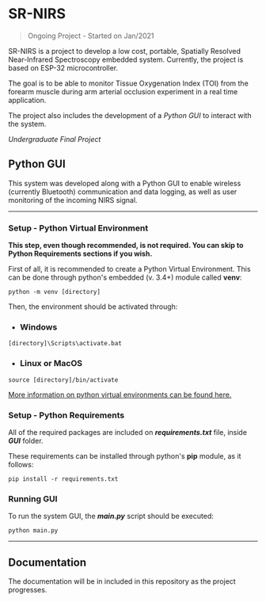 # SR-NIRS
> Ongoing Project - Started on Jan/2021

SR-NIRS is a project to develop a low cost, portable, Spatially Resolved Near-Infrared Spectroscopy embedded system. Currently, the project is based on ESP-32 microcontroller.

The goal is to be able to monitor Tissue Oxygenation Index (TOI) from the forearm muscle during arm arterial occlusion experiment in a real time application.

The project also includes the development of a *Python GUI* to interact with the system.

*Undergraduate Final Project*



## Python GUI

This system was developed along with a Python GUI to enable wireless (currently Bluetooth) communication and data logging, as well as user monitoring of the incoming NIRS signal.

****

### Setup - Python Virtual Environment  

**This step, even though recommended, is not required. You can skip to Python Requirements sections if you wish.**

First of all, it is recommended to create a Python Virtual Environment. This can be done through python's embedded  (v. 3.4+) module called **venv**:

```
python -m venv [directory]
``` 

Then, the environment should be activated through:  
- ### Windows  
``` 
[directory]\Scripts\activate.bat
```

- ### Linux or MacOS  
```
source [directory]/bin/activate 
``` 

[More information on python virtual environments can be found here.](https://python.land/virtual-environments/virtualenv)

### Setup - Python Requirements

All of the required packages are included on **_requirements.txt_** file, inside **_GUI_** folder.  

These requirements can be installed through python's **pip** module, as it follows:

```
pip install -r requirements.txt
``` 

### Running GUI

To run the system GUI, the **_main.py_** script should be executed:
```
python main.py
``` 

***
## Documentation

The documentation will be in included in this repository as the project progresses.
